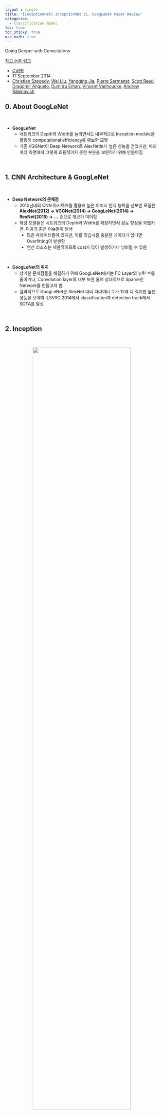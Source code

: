 ```yaml
---
layout : single
title: "[InceptionNet] InceptionNet V1. GoogLeNet Paper Review"
categories: 
  - Classification Model 
toc: true
toc_sticky: true
use_math: true
---
```


Going Deeper with Convolutions

[참고 논문 링크](https://arxiv.org/abs/1409.4842)  

- [CVPR](https://cvpr.thecvf.com/)   
- 17 September 2014 
- [Christian Szegedy](https://arxiv.org/search/cs?searchtype=author&query=Szegedy,+C), [Wei Liu](https://arxiv.org/search/cs?searchtype=author&query=Liu,+W), [Yangqing Jia](https://arxiv.org/search/cs?searchtype=author&query=Jia,+Y), [Pierre Sermanet](https://arxiv.org/search/cs?searchtype=author&query=Sermanet,+P), [Scott Reed](https://arxiv.org/search/cs?searchtype=author&query=Reed,+S), [Dragomir Anguelo](https://arxiv.org/search/cs?searchtype=author&query=Anguelov,+D), [Dumitru Erhan](https://arxiv.org/search/cs?searchtype=author&query=Erhan,+D), [Vincent Vanhoucke](https://arxiv.org/search/cs?searchtype=author&query=Vanhoucke,+V), [Andrew Rabinovich](https://arxiv.org/search/cs?searchtype=author&query=Rabinovich,+A)   

## 0. About GoogLeNet   

&nbsp;

- **GoogLeNet**  
  - 네트워크의 Depth와 Width를 늘리면서도 내부적으로 Inception module을 활용해 computational efficiency를 확보한 모델    
  - 기존 VGGNet이 Deep Network로 AlexNet보다 높은 성능을 얻었지만, 파라미터 측면에서 그렇게 효율적이지 못한 부분을 보완하기 위해 만들어짐   

&nbsp;

## 1. CNN Architecture & GoogLeNet    

&nbsp;

- **Deep Network의 문제점**   
  - 2010년대의 CNN 아키텍쳐를 활용해 높은 이미지 인식 능력을 선보인 모델은 **AlexNet(2012) → VGGNet(2014) → GoogLeNet(2014) → ResNet(2015) → ...** 순으로 계보가 이어짐   
  - 해당 모델들은 네트워크의 Depth와 Width를 확장하면서 성능 향상을 꾀했지만, 다음과 같은 이슈들이 발생   
    - 많은 파라미터들이 있지만, 이를 학습시킬 충분한 데이터가 없다면 Overfitting이 발생함   
    - 연산 리소스는 제한적이므로 cost가 많이 발생하거나 낭비될 수 있음     

&nbsp;

- **GoogLeNet의 취지**   
  - 상기한 문제점들을 해결하기 위해 GoogLeNet에서는 FC Layer의 뉴련 수를 줄이거나, Convolution layer의 내부 또한 줄여 상대적으로 Sparse한 Network를 만들고자 함   
  - 결과적으로 GoogLeNet은 AlexNet 대비 파라미터 수가 12배 더 적지만 높은 성능을 보이며 ILSVRC 2014에서 classification과 detection track에서 SOTA를 달성    

&nbsp;

## 2. Inception   

&nbsp;

<div align="center">
  <img src="/assets/images/Net/7.png" width="80%" height="80%" alt=""/>
  <p><em>GoogLeNet Architecture</em></p>
</div>

&nbsp;

- **GoogLeNet 아키텍쳐**   
  - GoogLeNet 성능의 핵심은 **Inception 모듈**에 기인하지만, 이를 보기전 아키텍쳐를 확인하면 위 자료와 같음   
  - 왼쪽에서 출발하여 오른쪽으로 갈수록 점점 깊어지는 해당 구조에서 Inception 모듈은 GoogLeNet 네트워크에서 사용되는 부분 네트워크에 해당됨   

&nbsp;

<div align="center">
  <img src="/assets/images/Net/8.png" width="70%" height="70%" alt=""/>
  <p><em>Two types of Inception module</em></p>
</div>

&nbsp;

- **Inception module**   
  - 상기 자료는 Inception module의 구조를 도식화한 것으로 두 가지 버전이 존재   
  - 두 버전 모두 이미지 feature을 효율적으로 추출하기 위해 공통적으로 1x1, 3x3, 5x5 kernel size를 갖는 convolution 연산을 수행    
  - 이미지의 다양한 영역을 볼 수 있도록 서로 다른 크기의 kernel을 사용함으로써 앙상블하는 효과를 가져와 모델의 성능이 향상됨    
  - **홀수 size kernel**   
    - kernel size를 홀수로만 지정한 이유는 필요성에 의한 것이라기보다는 편의성을 위함  
    - 만약 짝수의 kernel size를 갖게 된다면 patch의 중간을 어디로 두어야 할지 결정해야하기에 번거로워지는데, 이를 **PAtch-alignment** 이슈라고 함   

&nbsp;

<div align="center">
  <img src="/assets/images/Net/9.png" width="60%" height="60%" alt=""/>
  <p><em>Naive Inception module</em></p>
</div>

&nbsp;

- **Naive Inception module**   
  - naive inception 모듈의 경우, 1x1, 3x3, 5x5 convolution 연산과 3x3 max pooling 연산을 병렬 수행한 후, concatenation을 통해 결과를 합쳐주는 구조로 구성되어 있음   
  - 다만, 동작이 잘 수행되지 않는데 원인은 다음고 같음   
    - convolution 결과와 max pooling 결과를 convatenation하면 기존보다 dimension이 늘어나는 문제점이 발생하기 때문   
    - 정확히는 max pooling 연산의 경우, 채널의 수가 그대로 보존되지만, convolution 연산에 의해 더해진 채널로 인해 연산 부하가 늘어나기 때문   

&nbsp;

<div align="center">
  <img src="/assets/images/Net/1.gif" width="40%" height="40%" alt=""/>
  <p><em>Dimension reduction Inception module<br>1x1 convolution</em></p>
</div>

&nbsp;

- **Inception module with Dimension reduction**  
  - naive version에서 ouput channel의 size가 증가하는 문제를 해결하기 위해 제시된 방식으로 output channel을 줄이는 기능을 추가로 구현함    
    - 실제로 연산 효율성이 뛰어나기 때문에 실제 아키텍쳐에서도 해당 모듈이 사용됨  
  - **1x1 convolution**   
    - 1x1 kernel size를 지닌 convolution 연산을 통해 channel size를 축소시켜 feature map size를 동일하게 유지함    
    - 또한 1x1 kernel을 몇개를 해주는냐에 따라 feature map의 channel size를 조절할 수 있음   
      - 이를 이용하면 Input dimension보다 1x1 filter 개수를 적게 해준다면 Dimension reduction을 통해 핵심적인 정보만 추출할 수 있게 됨   

&nbsp;

## 3. Global Average Pooling(GAP)   

&nbsp;

- **Global Average Pooling**   
  - GoogLeNet 아키텍처에선 Golbal Average Pooling 개념을 도입하여 사용   
  - 이는 기존 CNN + FC Layer 구조에서 FC Layer를 대체하기 위한 목적으로 Conv 연산을 통해 만들어진 feature map을 FC Layer에 넣고 최종적으로 분류하는 과정에서 공간정보가 손실되기 때문    
  - GAP는 feature map의 평균 값을 산출해 직접 Softmax Layer에 입력하는 방식으로, 이를 통해 공간 정보가 손실되지 않을 뿐만 아니라 FC Layer에 의해 Parameter를 최적화하는 과정이 생략되기 때문에 연산이 효율적임    

&nbsp;

## 4. Auxiliary Classification    

&nbsp;

<div align="center">
  <img src="/assets/images/Net/10.png" width="60%" height="60%" alt=""/>
  <p><em>Auxiliary Classification</em></p>
</div>

&nbsp;

- **Auxiliary Classification**   
  - Auxiliary는 '보조'를 뜻하는 단어이며, Auxiliary Classification은 최종 classification 결과를 보족하기 위해 네트워크 곳곳에 보조적인 classifier를 삽입하여 중간 결과 값을 추출하는 기법임(위 자료에서는 노란색 box열에 해당됨)   
  - 이는 네트워크가 깊어지면서 발생하는 Vanishing Gradient 문제를 해결하기 위함   
    - 네트워크가 깊어지면 loss에 대한 역전파 효과가 감소되기 때문    
  - 다만, Inception module version이 늘어날수록 Auxiliary Classifier를 줄여나갔고 Inception v4에서는 완전히 제외됨   
    - 이는 중간에 있는 layer들은 역전파를 통해 학습이 적절히 이루어졌지만, 최종 classification layer에서는 학습이 잘 이루어지지 못해 최적의 feature가 뽑히지 않기 때문   

&nbsp;

